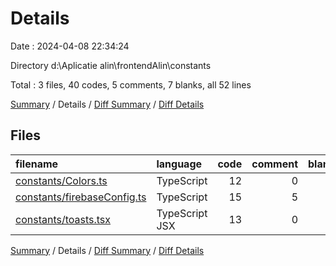 # Details

Date : 2024-04-08 22:34:24

Directory d:\\Aplicatie alin\\frontendAlin\\constants

Total : 3 files,  40 codes, 5 comments, 7 blanks, all 52 lines

[Summary](results.md) / Details / [Diff Summary](diff.md) / [Diff Details](diff-details.md)

## Files
| filename | language | code | comment | blank | total |
| :--- | :--- | ---: | ---: | ---: | ---: |
| [constants/Colors.ts](/constants/Colors.ts) | TypeScript | 12 | 0 | 2 | 14 |
| [constants/firebaseConfig.ts](/constants/firebaseConfig.ts) | TypeScript | 15 | 5 | 3 | 23 |
| [constants/toasts.tsx](/constants/toasts.tsx) | TypeScript JSX | 13 | 0 | 2 | 15 |

[Summary](results.md) / Details / [Diff Summary](diff.md) / [Diff Details](diff-details.md)